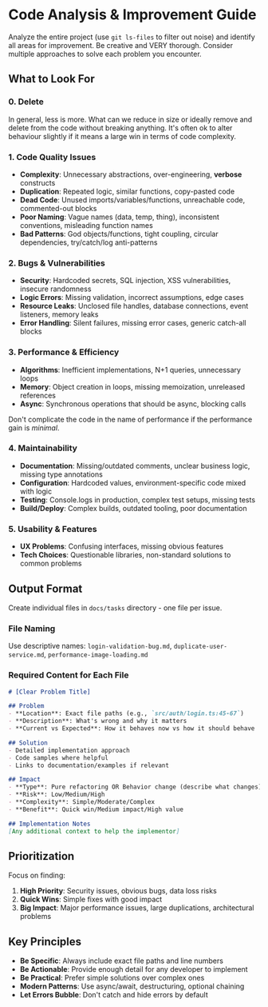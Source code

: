 # Code Analysis & Improvement Guide

Analyze the entire project (use `git ls-files` to filter out noise) and identify all areas for improvement. Be creative and VERY thorough. Consider multiple approaches to solve each problem you encounter.

## What to Look For

### 0. Delete
In general, less is more.  What can we reduce in size or ideally remove and delete from the code without breaking anything. It's often ok to alter behaviour slightly if it means a large win in terms of code complexity.

### 1. Code Quality Issues
- **Complexity**: Unnecessary abstractions, over-engineering, **verbose** constructs
- **Duplication**: Repeated logic, similar functions, copy-pasted code
- **Dead Code**: Unused imports/variables/functions, unreachable code, commented-out blocks
- **Poor Naming**: Vague names (data, temp, thing), inconsistent conventions, misleading function names
- **Bad Patterns**: God objects/functions, tight coupling, circular dependencies, try/catch/log anti-patterns

### 2. Bugs & Vulnerabilities
- **Security**: Hardcoded secrets, SQL injection, XSS vulnerabilities, insecure randomness
- **Logic Errors**: Missing validation, incorrect assumptions, edge cases
- **Resource Leaks**: Unclosed file handles, database connections, event listeners, memory leaks
- **Error Handling**: Silent failures, missing error cases, generic catch-all blocks

### 3. Performance & Efficiency
- **Algorithms**: Inefficient implementations, N+1 queries, unnecessary loops
- **Memory**: Object creation in loops, missing memoization, unreleased references
- **Async**: Synchronous operations that should be async, blocking calls

Don't complicate the code in the name of performance if the performance gain is _minimal_.

### 4. Maintainability
- **Documentation**: Missing/outdated comments, unclear business logic, missing type annotations
- **Configuration**: Hardcoded values, environment-specific code mixed with logic
- **Testing**: Console.logs in production, complex test setups, missing tests
- **Build/Deploy**: Complex builds, outdated tooling, poor documentation

### 5. Usability & Features
- **UX Problems**: Confusing interfaces, missing obvious features
- **Tech Choices**: Questionable libraries, non-standard solutions to common problems

## Output Format

Create individual files in `docs/tasks` directory - one file per issue.

### File Naming
Use descriptive names: `login-validation-bug.md`, `duplicate-user-service.md`, `performance-image-loading.md`

### Required Content for Each File

```markdown
# [Clear Problem Title]

## Problem
- **Location**: Exact file paths (e.g., `src/auth/login.ts:45-67`)
- **Description**: What's wrong and why it matters
- **Current vs Expected**: How it behaves now vs how it should behave

## Solution
- Detailed implementation approach
- Code samples where helpful
- Links to documentation/examples if relevant

## Impact
- **Type**: Pure refactoring OR Behavior change (describe what changes)
- **Risk**: Low/Medium/High
- **Complexity**: Simple/Moderate/Complex  
- **Benefit**: Quick win/Medium impact/High value

## Implementation Notes
[Any additional context to help the implementor]
```

## Prioritization

Focus on finding:
1. **High Priority**: Security issues, obvious bugs, data loss risks
2. **Quick Wins**: Simple fixes with good impact
3. **Big Impact**: Major performance issues, large duplications, architectural problems

## Key Principles

- **Be Specific**: Always include exact file paths and line numbers
- **Be Actionable**: Provide enough detail for any developer to implement
- **Be Practical**: Prefer simple solutions over complex ones
- **Modern Patterns**: Use async/await, destructuring, optional chaining
- **Let Errors Bubble**: Don't catch and hide errors by default